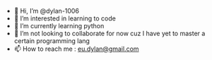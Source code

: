- 👋 Hi, I’m @dylan-1006
- 👀 I’m interested in learning to code
- 🌱 I’m currently learning python
- 💞️ I’m not looking to collaborate for now cuz I have yet to master a certain programming lang 
- 📫 How to reach me : eu.dylan@gmail.com

<!---
dylan-1006/dylan-1006 is a ✨ special ✨ repository because its `README.md` (this file) appears on your GitHub profile.
You can click the Preview link to take a look at your changes.
--->
